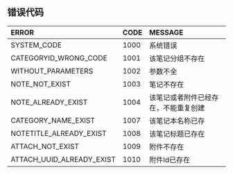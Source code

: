 ## 错误代码

| ERROR | CODE | MESSAGE |
| :---  | :--- | :-----  |
|SYSTEM_CODE|1000|系统错误|
|CATEGORYID_WRONG_CODE|1001|该笔记分组不存在|
|WITHOUT_PARAMETERS|1002|参数不全|
|NOTE_NOT_EXIST|1003|笔记不存在|
|NOTE_ALREADY_EXIST|1004|该笔记或者附件已经存在，不能重复创建|
|CATEGORY_NAME_EXIST|1007|该笔记本名称已存|
|NOTETITLE_ALREADY_EXIST|1008|该笔记标题已存在|
|ATTACH_NOT_EXIST|1009|附件不存在|
|ATTACH_UUID_ALREADY_EXIST|1010|附件Id已存在|
